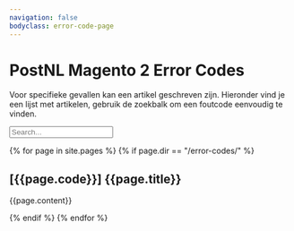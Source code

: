 ```yaml
---
navigation: false
bodyclass: error-code-page
---
```

# PostNL Magento 2 Error Codes

Voor specifieke gevallen kan een artikel geschreven zijn. Hieronder vind je een lijst met artikelen, gebruik de zoekbalk om een foutcode eenvoudig te vinden.

<input type="text" id="search" placeholder="Search..."/>



{% for page in site.pages %}
{% if page.dir == "/error-codes/" %}
<div class="block" data-code="{{page.code | uri_escape}}" data-title="{{page.title | uri_escape}}">
    <h2 id="{{page.code}}" data-navigation-title="{{page.code}}">[{{page.code}}] {{page.title}}</h2>
    <p>{{page.content}}</p>
</div>
{% endif %}
{% endfor %}

<script src="{{ site.baseurl }}/assets/js/search.js"></script>
